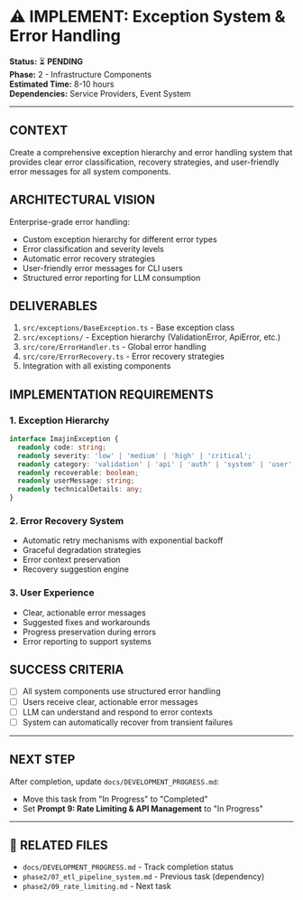 # ⚠️ IMPLEMENT: Exception System & Error Handling

**Status:** ⏳ **PENDING**  
**Phase:** 2 - Infrastructure Components  
**Estimated Time:** 8-10 hours  
**Dependencies:** Service Providers, Event System  

---

## CONTEXT
Create a comprehensive exception hierarchy and error handling system that provides clear error classification, recovery strategies, and user-friendly error messages for all system components.

## ARCHITECTURAL VISION
Enterprise-grade error handling:
- Custom exception hierarchy for different error types
- Error classification and severity levels
- Automatic error recovery strategies
- User-friendly error messages for CLI users
- Structured error reporting for LLM consumption

## DELIVERABLES
1. `src/exceptions/BaseException.ts` - Base exception class
2. `src/exceptions/` - Exception hierarchy (ValidationError, ApiError, etc.)
3. `src/core/ErrorHandler.ts` - Global error handling
4. `src/core/ErrorRecovery.ts` - Error recovery strategies
5. Integration with all existing components

## IMPLEMENTATION REQUIREMENTS

### 1. Exception Hierarchy
```typescript
interface ImajinException {
  readonly code: string;
  readonly severity: 'low' | 'medium' | 'high' | 'critical';
  readonly category: 'validation' | 'api' | 'auth' | 'system' | 'user';
  readonly recoverable: boolean;
  readonly userMessage: string;
  readonly technicalDetails: any;
}
```

### 2. Error Recovery System
- Automatic retry mechanisms with exponential backoff
- Graceful degradation strategies
- Error context preservation
- Recovery suggestion engine

### 3. User Experience
- Clear, actionable error messages
- Suggested fixes and workarounds
- Progress preservation during errors
- Error reporting to support systems

## SUCCESS CRITERIA
- [ ] All system components use structured error handling
- [ ] Users receive clear, actionable error messages
- [ ] LLM can understand and respond to error contexts
- [ ] System can automatically recover from transient failures

---

## NEXT STEP
After completion, update `docs/DEVELOPMENT_PROGRESS.md`:
- Move this task from "In Progress" to "Completed"
- Set **Prompt 9: Rate Limiting & API Management** to "In Progress"

---

## 🔗 **RELATED FILES**
- `docs/DEVELOPMENT_PROGRESS.md` - Track completion status
- `phase2/07_etl_pipeline_system.md` - Previous task (dependency)
- `phase2/09_rate_limiting.md` - Next task 